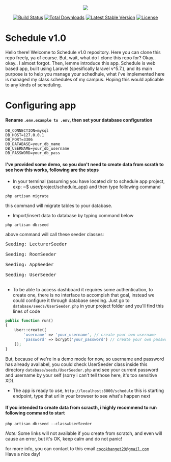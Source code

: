 <p align="center"><img src="https://laravel.com/assets/img/components/logo-laravel.svg"></p>

<p align="center">
<a href="https://travis-ci.org/laravel/framework"><img src="https://travis-ci.org/laravel/framework.svg" alt="Build Status"></a>
<a href="https://packagist.org/packages/laravel/framework"><img src="https://poser.pugx.org/laravel/framework/d/total.svg" alt="Total Downloads"></a>
<a href="https://packagist.org/packages/laravel/framework"><img src="https://poser.pugx.org/laravel/framework/v/stable.svg" alt="Latest Stable Version"></a>
<a href="https://packagist.org/packages/laravel/framework"><img src="https://poser.pugx.org/laravel/framework/license.svg" alt="License"></a>
</p>


# Schedule v1.0
<p>
    Hello there! Welcome to Schedule v1.0 repository. Here you can clone this repo freely, ya of course.
    But, wait, what do I clone this repo for? Okay.. okay.. I almost forgot. Then, lemme introduce this app.
    Schedule is web based app, built using Laravel (spesifically laravel v^5.7.), and its main purpose is to help you manage your schedhule, what i've implemented here is managed my class schedules of my campus. Hoping this would aplicable to any kinds of scheduling.</p>

# Configuring app
#### Rename <code>.env.example to .env</code>, then set your database configuration
```
DB_CONNECTION=mysql
DB_HOST=127.0.0.1
DB_PORT=3306
DB_DATABASE=your_db_name
DB_USERNAME=your_db_username
DB_PASSWORD=your_db_pass
```
#### I've provided some demo, so you don't need to create data from scrath to see how this works, following are the steps
* In your terminal (assuming you have located dir to schedule app project, exp: ~$ user/project/schedule_app) and then type following command
```
php artisan migrate
```
this command will migrate tables to your database.

* Import/insert data to database by typing command below
```
php artisan db:seed
```
above command will call these seeder classes:
<pre>
Seeding: LecturerSeeder<br>
Seeding: RoomSeeder<br>
Seeding: AppSeeder<br>
Seeding: UserSeeder<br>
</pre>

* To be able to access dashboard it requires some authentication, to create one, there is no interface to accompish that goal, instead we could configure it through database seeding. Just go to <code>database/seeds/UserSeeder.php</code> in your project folder and you'll find this lines of code
```php
public function run()
{
    User::create([
        'username' => 'your_username', // create your own username
        'password' => bcrypt('your_password') // create your own password
    ]);
}
```
But, because of we're in a demo mode for now, so username and password has already availabel, you could check UserSeeder class inside this directory <code>database/seeds/UserSeeder.php</code> and see your current password and username by your self (sorry i can't tell those here, it's too sensitive XD).

* The app is ready to use, <code>http://localhost:8000/schedule</code> this is starting endpoint, type that url in your browser to see what's happen next

#### If you intended to create data from scracth, i highly recommend to run following command to start
```
php artisan db:seed --class=UserSeeder
```
*Note:* Some links will not available if you create from scratch, and even will cause an error, but it's OK, keep calm and do not panic!

for more info, you can contact to this email <code>cocokbanget29@gmail.com</code><br>
Have a nice day!
